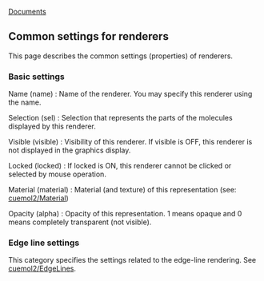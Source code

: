 [Documents](../../en/Documents)

## Common settings for renderers
This page describes the common settings (properties) of renderers.

### Basic settings
Name (name)
:   Name of the renderer. You may specify this renderer using the name.

Selection (sel)
:   Selection that represents the parts of the molecules displayed by this renderer.

Visible (visible)
:   Visibility of this renderer. If visible is OFF, this renderer is not displayed in the graphics display.

Locked (locked)
:   If locked is ON, this renderer cannot be clicked or selected by mouse operation.

Material (material)
:   Material (and texture) of this representation (see: [cuemol2/Material](../../en/cuemol2/Material))

Opacity (alpha)
:   Opacity of this representation. 1 means opaque and 0 means completely transparent (not visible).


### Edge line settings
This category specifies the settings related to the edge-line rendering. See [cuemol2/EdgeLines](../../en/cuemol2/EdgeLines).

